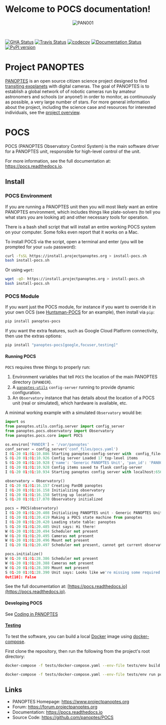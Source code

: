 Welcome to POCS documentation!
==============================

<p align="center">
<img src="https://projectpanoptes.org/uploads/2018/12/16/PAN001_sunset.png" alt="PAN001" />
</p>
<br>

[![GHA Status](https://img.shields.io/endpoint.svg?url=https%3A%2F%2Factions-badge.atrox.dev%2Fpanoptes%2FPOCS%2Fbadge%3Fref%3Ddevelop&style=flat)](https://actions-badge.atrox.dev/panoptes/POCS/goto?ref=develop) [![Travis Status](https://travis-ci.com/panoptes/POCS.svg?branch=develop)](https://travis-ci.com/panoptes/POCS) [![codecov](https://codecov.io/gh/panoptes/POCS/branch/develop/graph/badge.svg)](https://codecov.io/gh/panoptes/POCS) [![Documentation Status](https://readthedocs.org/projects/pocs/badge/?version=latest)](https://pocs.readthedocs.io/en/latest/?badge=latest) [![PyPI version](https://badge.fury.io/py/panoptes-pocs.svg)](https://badge.fury.io/py/panoptes-pocs)

# Project PANOPTES

[PANOPTES](https://www.projectpanoptes.org) is an open source citizen science project
designed to find [transiting exoplanets](https://spaceplace.nasa.gov/transits/en/) with
digital cameras. The goal of PANOPTES is to establish a global network of of robotic
cameras run by amateur astronomers and schools (or anyone!) in order to monitor,
as continuously as possible, a very large number of stars. For more general information
about the project, including the science case and resources for interested individuals, see the
[project overview](https://projectpanoptes.org/articles/).

# POCS

POCS (PANOPTES Observatory Control System) is the main software driver for a
PANOPTES unit, responsible for high-level control of the unit.

For more information, see the full documentation at: https://pocs.readthedocs.io.

## Install

### POCS Environment

If you are running a PANOPTES unit then you will most likely want an  entire PANOPTES environment, which includes things like plate-solvers (to tell you what stars you are looking at) and other necessary tools for operation.

There is a bash shell script that will install an entire working POCS system on your computer.  Some
folks even report that it works on a Mac.

To install POCS via the script, open a terminal and enter (you will be prompted for your `sudo` password):

```bash
curl -fsSL https://install.projectpanoptes.org > install-pocs.sh
bash install-pocs.sh
```

Or using `wget`:

```bash
wget -qO- https://install.projectpanoptes.org > install-pocs.sh
bash install-pocs.sh
```


### POCS Module

If you want just the POCS module, for instance if you want to override it in
your own OCS (see [Huntsman-POCS](https://github.com/AstroHuntsman/huntsman-pocs)
for an example), then install via `pip`:

```bash
pip install panoptes-pocs
```

If you want the extra features, such as Google Cloud Platform connectivity, then
use the extras options:

```bash
pip install "panoptes-pocs[google,focuser,testing]"
```

#### Running POCS

`POCS` requires three things to properly run:

1. Environment variables that tell `POCS` the location of the main PANOPTES directory (`$PANDIR`).
1. A [`panoptes-utils`](https://github.com/panoptes/panoptes-utils.git) `config-server` running to provide dynamic configuration.
2. An `Observatory` instance that has details about the location of a POCS unit (real or simulated), which hardware is available, etc.

A minimal working example with a simulated `Observatory` would be:

```python
import os
from panoptes.utils.config.server import config_server
from panoptes.pocs.observatory import Observatory
from panoptes.pocs.core import POCS

os.environ['PANDIR'] = '/var/panoptes'
conf_server = config_server('conf_files/pocs.yaml')
I 01-20 01:01:10.886 Starting panoptes-config-server with  config_file='conf_files/pocs.yaml'
S 01-20 01:01:10.926 Config server Loaded 17 top-level items
S 01-20 01:01:10.928 {'name': 'Generic PANOPTES Unit', 'pan_id': 'PAN000', 'location': ordereddict([('name', 'Mauna Loa Observatory'), ('latitude', <Quantity 19.54 deg>), ('longitude', <Quantity -155.58 deg>), ('elevation', <Quantity 3400. m>), ('horizon', <Quantity 30. deg>), ('flat_horizon', <Quantity -6. deg>), ('focus_horizon', <Quantity -12. deg>), ('observe_horizon', <Quantity -18. deg>), ('obstructions', []), ('timezone', 'US/Hawaii'), ('gmt_offset', -600)]), 'directories': ordereddict([('base', '/var/panoptes'), ('images', '/var/panoptes/images'), ('data', '/var/panoptes/data'), ('resources', '/var/panoptes/POCS/resources/'), ('targets', '/var/panoptes/POCS/resources/targets'), ('mounts', '/var/panoptes/POCS/resources/mounts')]), 'db': ordereddict([('name', 'panoptes'), ('type', 'file'), ('folder', 'metadata')]), 'wait_delay': 180, 'max_transition_attempts': 5, 'status_check_interval': 60, 'state_machine': 'panoptes', 'scheduler': ordereddict([('type', 'dispatch'), ('fields_file', 'simple.yaml'), ('check_file', False)]), 'mount': ordereddict([('brand', 'ioptron'), ('model', 30), ('driver', 'ioptron'), ('serial', ordereddict([('port', '/dev/ttyUSB0'), ('timeout', 0.0), ('baudrate', 9600)])), ('non_sidereal_available', True), ('min_tracking_threshold', 100), ('max_tracking_threshold', 99999)]), 'pointing': ordereddict([('auto_correct', True), ('threshold', 100), ('exptime', 30), ('max_iterations', 5)]), 'cameras': ordereddict([('defaults', ordereddict([('primary', 'None'), ('auto_detect', False), ('file_extension', 'fits'), ('compress_fits', False), ('make_pretty_images', False), ('keep_jpgs', False), ('readout_time', 0.5), ('timeout', 10), ('filter_type', 'RGGB'), ('cooling', ordereddict([('enabled', False), ('temperature', ordereddict([('target', 0), ('tolerance', 0.1)])), ('stable_time', 60), ('check_interval', 5), ('timeout', 300)])), ('filterwheel', ordereddict([('model', 'panoptes.pocs.filterwheel.simulator.FilterWheel'), ('filter_names', []), ('move_time', 0.1), ('timeout', 0.5)])), ('focuser', ordereddict([('enabled', False), ('autofocus_seconds', 0.1), ('autofocus_size', 500), ('autofocus_keep_files', False), ('autofocus_make_plots', False)]))])), ('devices', [ordereddict([('model', 'panoptes.pocs.camera.gphoto.canon.Camera'), ('name', 'dslr.00'), ('file_extension', 'cr2')]), ordereddict([('model', 'panoptes.pocs.camera.gphoto.canon.Camera'), ('name', 'dslr.01'), ('file_extension', 'cr2')])])]), 'environment': ordereddict([('auto_detect', False), ('camera_board', ordereddict([('serial_port', '/dev/ttyACM0')])), ('control_board', ordereddict([('serial_port', '/dev/ttyACM1')])), ('weather', ordereddict([('url', 'http://localhost:5000/latest.json')]))]), 'observations': ordereddict([('make_timelapse', True), ('compress_fits', True), ('record_observations', True), ('make_pretty_images', True), ('keep_jpgs', True)]), 'panoptes_network': ordereddict([('image_storage', False), ('service_account_key', None), ('project_id', 'panoptes-survey'), ('buckets', ordereddict([('images', 'panoptes-survey')]))]), 'pocs': ordereddict([('INITIALIZED', False), ('INTERRUPTED', False), ('KEEP_RUNNING', True), ('DO_STATES', True), ('RUN_ONCE', False)]), 'config_server': {'running': True}}
I 01-20 01:01:10.928 Config items saved to flask config-server
I 01-20 01:01:10.934 Starting panoptes config server with localhost:6563

observatory = Observatory()
I 01-20 01:01:16.157 Creating PanDB panoptes
I 01-20 01:01:16.158 Initializing observatory
I 01-20 01:01:16.158 Setting up location
S 01-20 01:01:17.070 Observatory initialized

pocs = POCS(observatory)
I 01-20 01:01:20.408 Initializing PANOPTES unit - Generic PANOPTES Unit - Mauna Loa Observatory
I 01-20 01:01:20.419 Making a POCS state machine from panoptes
I 01-20 01:01:20.420 Loading state table: panoptes
S 01-20 01:01:20.485 Unit says: Hi there!
W 01-20 01:01:20.494 Scheduler not present
W 01-20 01:01:20.495 Cameras not present
W 01-20 01:01:20.496 Mount not present
I 01-20 01:01:20.497 Scheduler not present, cannot get current observation.

pocs.initialize()
W 01-20 01:01:28.386 Scheduler not present
W 01-20 01:01:28.388 Cameras not present
W 01-20 01:01:28.389 Mount not present
S 01-20 01:01:28.390 Unit says: Looks like we're missing some required hardware.
Out[10]: False
```

See the full documentation at: [https://pocs.readthedocs.io](https://pocs.readthedocs.io).

#### Developing POCS

See [Coding in PANOPTES](https://github.com/panoptes/POCS/wiki/Coding-in-PANOPTES)

#### [Testing]

To test the software, you can build a local [Docker](https://docs.docker.com/) image using [docker-compose](https://docs.docker.com/compose/install/).

First clone the repository, then run the following from the project's root directory:

```bash
docker-compose -f tests/docker-compose.yaml --env-file tests/env build

docker-compose -f tests/docker-compose.yaml --env-file tests/env run pocs pytest
```

Links
-----

- PANOPTES Homepage: https://www.projectpanoptes.org
- Forum: https://forum.projectpanoptes.org
- Documentation: https://pocs.readthedocs.io
- Source Code: https://github.com/panoptes/POCS

[Testing]: #testing
